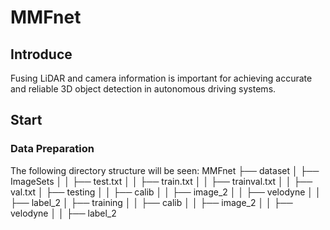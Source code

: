 # MMFnet

## Introduce
Fusing LiDAR and camera information is important for achieving accurate and reliable 3D object detection in autonomous driving systems.

## Start
### Data Preparation
The following directory structure will be seen:
MMFnet
├── dataset
│   ├── ImageSets
│   │   ├── test.txt
│   │   ├── train.txt
│   │   ├── trainval.txt
│   │   ├── val.txt
│   ├── testing
│   │   ├── calib
│   │   ├── image_2
│   │   ├── velodyne
│   │   ├── label_2
│   ├── training
│   │   ├── calib
│   │   ├── image_2
│   │   ├── velodyne
│   │   ├── label_2

